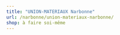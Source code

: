 ```yaml
---
title: "UNION-MATERIAUX Narbonne"
url: /narbonne/union-materiaux-narbonne/
shop: à faire soi-même
---
```


